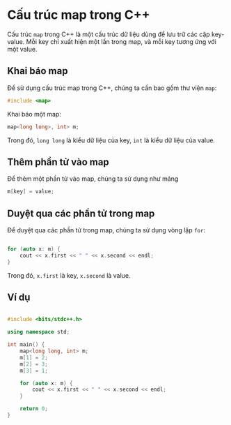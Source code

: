 # Cấu trúc map trong C++

Cấu trúc `map` trong C++ là một cấu trúc dữ liệu dùng để lưu trữ các cặp key-value. Mỗi key chỉ xuất hiện một lần trong map, và mỗi key tương ứng với một value.

## Khai báo map

Để sử dụng cấu trúc map trong C++, chúng ta cần bao gồm thư viện `map`:

```cpp
#include <map>
```

Khai báo một map:

```cpp
map<long long>, int> m;
```

Trong đó, `long long` là kiểu dữ liệu của key, `int` là kiểu dữ liệu của value.

## Thêm phần tử vào map

Để thêm một phần tử vào map, chúng ta sử dụng như mảng

```cpp
m[key] = value;
```

## Duyệt qua các phần tử trong map

Để duyệt qua các phần tử trong map, chúng ta sử dụng vòng lặp `for`:

```cpp

for (auto x: m) {
    cout << x.first << " " << x.second << endl;
}
```

Trong đó, `x.first` là key, `x.second` là value.

## Ví dụ

```cpp

#include <bits/stdc++.h>

using namespace std;

int main() {
    map<long long, int> m;
    m[1] = 2;
    m[2] = 3;
    m[3] = 1;

    for (auto x: m) {
        cout << x.first << " " << x.second << endl;
    }

    return 0;
}
```